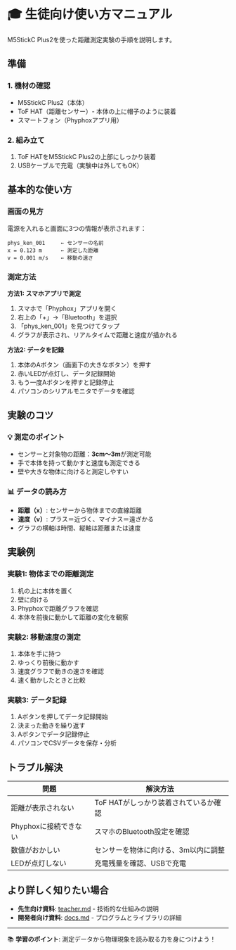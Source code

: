 # 🎓 生徒向け使い方マニュアル

M5StickC Plus2を使った距離測定実験の手順を説明します。

## 準備

### 1. 機材の確認
- M5StickC Plus2（本体）
- ToF HAT（距離センサー）- 本体の上に帽子のように装着
- スマートフォン（Phyphoxアプリ用）

### 2. 組み立て
1. ToF HATをM5StickC Plus2の上部にしっかり装着
2. USBケーブルで充電（実験中は外してもOK）

## 基本的な使い方

### 画面の見方
電源を入れると画面に3つの情報が表示されます：

```
phys_ken_001     ← センサーの名前
x = 0.123 m      ← 測定した距離
v = 0.001 m/s    ← 移動の速さ
```

### 測定方法

**方法1: スマホアプリで測定**
1. スマホで「Phyphox」アプリを開く
2. 右上の「+」→「Bluetooth」を選択
3. 「phys_ken_001」を見つけてタップ
4. グラフが表示され、リアルタイムで距離と速度が描かれる

**方法2: データを記録**
1. 本体のAボタン（画面下の大きなボタン）を押す
2. 赤いLEDが点灯し、データ記録開始
3. もう一度Aボタンを押すと記録停止
4. パソコンのシリアルモニタでデータを確認

## 実験のコツ

### 💡 測定のポイント
- センサーと対象物の距離：**3cm〜3m**が測定可能
- 手で本体を持って動かすと速度も測定できる
- 壁や大きな物体に向けると測定しやすい

### 📊 データの読み方
- **距離（x）**: センサーから物体までの直線距離
- **速度（v）**: プラス＝近づく、マイナス＝遠ざかる
- グラフの横軸は時間、縦軸は距離または速度

## 実験例

### 実験1: 物体までの距離測定
1. 机の上に本体を置く
2. 壁に向ける
3. Phyphoxで距離グラフを確認
4. 本体を前後に動かして距離の変化を観察

### 実験2: 移動速度の測定
1. 本体を手に持つ
2. ゆっくり前後に動かす
3. 速度グラフで動きの速さを確認
4. 速く動かしたときと比較

### 実験3: データ記録
1. Aボタンを押してデータ記録開始
2. 決まった動きを繰り返す
3. Aボタンでデータ記録停止
4. パソコンでCSVデータを保存・分析

## トラブル解決

| 問題 | 解決方法 |
|------|----------|
| 距離が表示されない | ToF HATがしっかり装着されているか確認 |
| Phyphoxに接続できない | スマホのBluetooth設定を確認 |
| 数値がおかしい | センサーを物体に向ける、3m以内に調整 |
| LEDが点灯しない | 充電残量を確認、USBで充電 |

## より詳しく知りたい場合

- **先生向け資料**: [teacher.md](./teacher.md) - 技術的な仕組みの説明
- **開発者向け資料**: [docs.md](./docs.md) - プログラムとライブラリの詳細

---
📚 **学習のポイント**: 測定データから物理現象を読み取る力を身につけよう！
